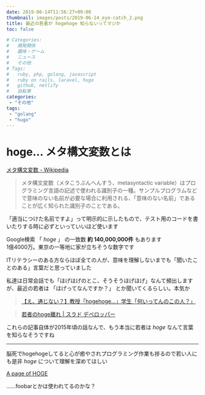 ```yaml
---
date: 2019-06-14T11:56:27+09:00
thumbnail: images/posts/2019-06-14_eye-catch_2.png
title: 最近の若者が hogehoge 知らないってマジか
toc: false

# Categories:
#   開発関係
#   趣味・ゲーム
#   ニュース
#   その他
# Tags:
#   ruby, php, golang, javascript
#   ruby on rails, laravel, hugo
#   github, netlify
#   自転車
categories:
 - "その他"
tags:
 - "golang"
 - "hugo"
---
```


# hoge... メタ構文変数とは

[メタ構文変数 - Wikipedia](https://ja.wikipedia.org/wiki/%E3%83%A1%E3%82%BF%E6%A7%8B%E6%96%87%E5%A4%89%E6%95%B0)

>メタ構文変数（メタこうぶんへんすう、metasyntactic variable）はプログラミング言語の記述で使われる識別子の一種。サンプルプログラムなどで意味のない名前が必要な場合に利用される、「意味のない名前」であることが広く知られた識別子のことである。

「適当につけた名前ですよ」って明示的に示したもので、テスト用のコードを書いたりする時に必ずといっていいほど使います

Google検索 「 _hoge_ 」 の一致数 <strong>約 140,000,000件</strong> もあります  
1億4000万。東京の一等地に家が立ちそうな数字です  

ITリテラシーのある方ならほぼ全ての人が、意味を理解しないまでも「聞いたことのある」言葉だと思っていました

私達は日常会話でも「ほげほげのとこ、そうそうほげほげ」なんて頻出しますが、最近の若者は 「ほげってなんですか？」 とか聞いてくるらしい。本気か

>[【え、通じない？】教授「hogehoge...」学生「何いってんのこの人？」](https://togetter.com/li/832718)

>[若者のhoge離れ | スラド デベロッパー](https://developers.srad.jp/story/15/06/19/0840215/)

これらの記事自体が2015年頃の話なんで、もう本当に若者は _hoge_ なんて言葉を知らなそうですね

* * *

脳死でhogehogeしてると心が癒やされプログラミング作業も捗るので若い人にも是非 _hoge_ について理解を深めてほしい

[A page of HOGE](http://kmaebashi.com/programmer/hoge.html)

……foobarとかは使われてるのかな？